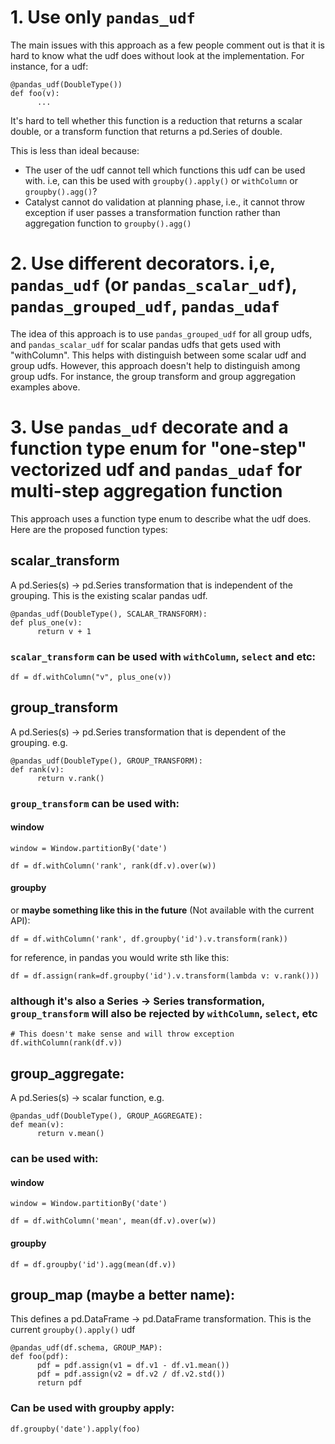 # 1. Use only `pandas_udf`
The main issues with this approach as a few people comment out is that it is hard to know what the udf does without look at the implementation.
For instance, for a udf:
```
@pandas_udf(DoubleType())
def foo(v):
      ...
```
It's hard to tell whether this function is a reduction that returns a scalar double, or a transform function that returns a pd.Series of double.

This is less than ideal because:
* The user of the udf cannot tell which functions this udf can be used with. i.e, can this be used with `groupby().apply()` or `withColumn` or `groupby().agg()`?
* Catalyst cannot do validation at planning phase, i.e., it cannot throw exception if user passes a transformation function rather than aggregation function to `groupby().agg()`

# 2. Use different decorators. i,e, `pandas_udf` (or `pandas_scalar_udf`), `pandas_grouped_udf`, `pandas_udaf`

The idea of this approach is to use `pandas_grouped_udf` for all group udfs, and `pandas_scalar_udf` for scalar pandas udfs that gets used with "withColumn". This helps with distinguish between some scalar udf and group udfs. However, this approach doesn't help to distinguish among group udfs. For instance, the group transform and group aggregation examples above.

# 3. Use `pandas_udf` decorate and a function type enum for "one-step" vectorized udf and `pandas_udaf` for multi-step aggregation function

This approach uses a function type enum to describe what the udf does. Here are the proposed function types:
## scalar_transform
A pd.Series(s) -> pd.Series transformation that is independent of the grouping. This is the existing scalar pandas udf.
```
@pandas_udf(DoubleType(), SCALAR_TRANSFORM):
def plus_one(v):
      return v + 1
```
### `scalar_transform` can be used with `withColumn`, `select` and etc:
```
df = df.withColumn("v", plus_one(v))
```
## group_transform
A pd.Series(s) -> pd.Series transformation that is dependent of the grouping. e.g.
```
@pandas_udf(DoubleType(), GROUP_TRANSFORM):
def rank(v):
      return v.rank()
```
### `group_transform` can be used with:

#### window
```
window = Window.partitionBy('date')

df = df.withColumn('rank', rank(df.v).over(w))
```
#### groupby

or **maybe something like this in the future** (Not available with the current API):
```
df = df.withColumn('rank', df.groupby('id').v.transform(rank))
```
for reference, in pandas you would write sth like this:
```
df = df.assign(rank=df.groupby('id').v.transform(lambda v: v.rank()))
```

### although it's also a Series -> Series transformation, `group_transform` will also be rejected by `withColumn`, `select`, etc
```
# This doesn't make sense and will throw exception
df.withColumn(rank(df.v))
```

## group_aggregate:
A pd.Series(s) -> scalar function, e.g.
```
@pandas_udf(DoubleType(), GROUP_AGGREGATE):
def mean(v):
      return v.mean()
```
### can be used with:
#### window
```
window = Window.partitionBy('date')

df = df.withColumn('mean', mean(df.v).over(w))
```

#### groupby
```
df = df.groupby('id').agg(mean(df.v))
```

## group_map (maybe a better name):
This defines a pd.DataFrame -> pd.DataFrame transformation. This is the current `groupby().apply()` udf

```
@pandas_udf(df.schema, GROUP_MAP):
def foo(pdf):
      pdf = pdf.assign(v1 = df.v1 - df.v1.mean())
      pdf = pdf.assign(v2 = df.v2 / df.v2.std())
      return pdf
```
### Can be used with groupby apply:
```
df.groupby('date').apply(foo)
```
